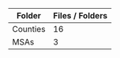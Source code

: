 | Folder   |   Files / Folders |
|----------|-------------------|
| Counties |                16 |
| MSAs     |                 3 |